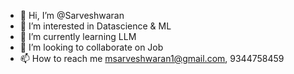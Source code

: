 - 👋 Hi, I’m @Sarveshwaran
- 👀 I’m interested in Datascience & ML
- 🌱 I’m currently learning LLM
- 💞️ I’m looking to collaborate on Job
- 📫 How to reach me msarveshwaran1@gmail.com, 9344758459
  

<!---
Sarveshwaran-Data-git/Sarveshwaran-Data-git is a ✨ special ✨ repository because its `README.md` (this file) appears on your GitHub profile.
You can click the Preview link to take a look at your changes.
--->
